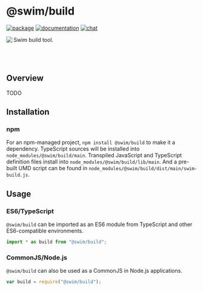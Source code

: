 # @swim/build

[![package](https://img.shields.io/npm/v/@swim/build.svg)](https://www.npmjs.com/package/@swim/build)
[![documentation](https://img.shields.io/badge/doc-TypeDoc-blue.svg)](http://docs.swim.ai/js/latest/modules/_swim_build.html)
[![chat](https://img.shields.io/badge/chat-Gitter-green.svg)](https://gitter.im/swimos/community)

<a href="https://developer.swim.ai"><img src="https://cdn.swim.ai/images/marlin-blue.svg" align="left"></a>

Swim build tool.<br><br><br><br>

## Overview

TODO

## Installation

### npm

For an npm-managed project, `npm install @swim/build` to make it a dependency.
TypeScript sources will be installed into `node_modules/@swim/build/main`.
Transpiled JavaScript and TypeScript definition files install into
`node_modules/@swim/build/lib/main`.  And a pre-built UMD script can
be found in `node_modules/@swim/build/dist/main/swim-build.js`.

## Usage

### ES6/TypeScript

`@swim/build` can be imported as an ES6 module from TypeScript and other
ES6-compatible environments.

```typescript
import * as build from "@swim/build";
```

### CommonJS/Node.js

`@swim/build` can also be used as a CommonJS in Node.js applications.

```javascript
var build = require("@swim/build");
```
